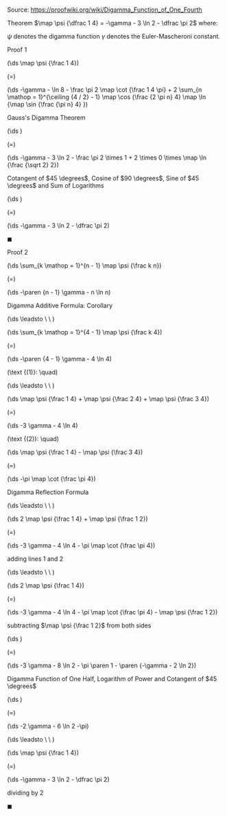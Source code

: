 # 

Source: https://proofwiki.org/wiki/Digamma_Function_of_One_Fourth

Theorem
$\map \psi {\dfrac 1 4} = -\gamma - 3 \ln 2 - \dfrac \pi 2$
where:

$\psi$ denotes the digamma function
$\gamma$ denotes the Euler-Mascheroni constant.


Proof 1













\(\ds \map \psi {\frac 1 4}\)

\(=\)







\(\ds -\gamma - \ln 8 - \frac \pi 2 \map \cot {\frac 1 4 \pi} + 2 \sum_{n \mathop = 1}^{\ceiling {4 / 2} - 1} \map \cos {\frac {2 \pi n} 4} \map \ln {\map \sin {\frac {\pi n} 4} }\)





Gauss's Digamma Theorem














\(\ds \)

\(=\)







\(\ds -\gamma - 3 \ln 2 - \frac \pi 2 \times 1 + 2 \times 0 \times \map \ln {\frac {\sqrt 2} 2}\)





Cotangent of $45 \degrees$, Cosine of $90 \degrees$, Sine of $45 \degrees$ and Sum of Logarithms














\(\ds \)

\(=\)







\(\ds -\gamma - 3 \ln 2 - \dfrac \pi 2\)









$\blacksquare$


Proof 2













\(\ds \sum_{k \mathop = 1}^{n - 1} \map \psi {\frac k n}\)

\(=\)







\(\ds -\paren {n - 1} \gamma - n \ln n\)





Digamma Additive Formula: Corollary








\(\ds \leadsto \ \ \)





\(\ds \sum_{k \mathop = 1}^{4 - 1} \map \psi {\frac k 4}\)

\(=\)







\(\ds -\paren {4 - 1} \gamma - 4 \ln 4\)










\(\text {(1)}: \quad\)



\(\ds \leadsto \ \ \)





\(\ds \map \psi {\frac 1 4} + \map \psi {\frac 2 4} + \map \psi {\frac 3 4}\)

\(=\)







\(\ds -3 \gamma - 4 \ln 4\)










\(\text {(2)}: \quad\)









\(\ds \map \psi {\frac 1 4} - \map \psi {\frac 3 4}\)

\(=\)







\(\ds -\pi \map \cot {\frac \pi 4}\)





Digamma Reflection Formula








\(\ds \leadsto \ \ \)





\(\ds 2 \map \psi {\frac 1 4} + \map \psi {\frac 1 2}\)

\(=\)







\(\ds -3 \gamma - 4 \ln 4 - \pi \map \cot {\frac \pi 4}\)





adding lines $1$ and $2$








\(\ds \leadsto \ \ \)





\(\ds 2 \map \psi {\frac 1 4}\)

\(=\)







\(\ds -3 \gamma - 4 \ln 4 - \pi \map \cot {\frac \pi 4} - \map \psi {\frac 1 2}\)





subtracting $\map \psi {\frac 1 2}$ from both sides














\(\ds \)

\(=\)







\(\ds -3 \gamma - 8 \ln 2 - \pi \paren 1 - \paren {-\gamma - 2 \ln 2}\)





Digamma Function of One Half, Logarithm of Power and Cotangent of $45 \degrees$














\(\ds \)

\(=\)







\(\ds -2 \gamma - 6 \ln 2 -\pi\)














\(\ds \leadsto \ \ \)





\(\ds \map \psi {\frac 1 4}\)

\(=\)







\(\ds -\gamma - 3 \ln 2 - \dfrac \pi 2\)





dividing by $2$



$\blacksquare$





